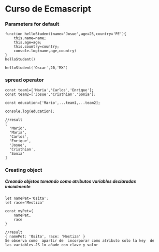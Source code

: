# Curso de Ecmascript

### Parameters for default
```
function helloStudent(name='Josue',age=25,country='PE'){
    this.name=name;
    this.age=age;
    this.country=country;
    console.log(name,age,country)
}
helloStudent()

helloStudent('Oscar',20,'MX')
```
### spread operator 
```
const team1=['Maria','Carlos','Enrique'];
const team2=['Josue','Cristhian','Sonia'];

const education=['Mario',...team1,...team2];

console.log(education);

//result
[
  'Mario',
  'Maria',
  'Carlos',
  'Enrique',
  'Josue',
  'Cristhian',
  'Sonia'
]

```
### Creating object 
##### Creando objetos  tomando como atributos variables declaradas inicialmente

```
let namePet='Osita';
let race='Mestiza'

const myPet={
    namePet,
    race
}

//result
{ namePet: 'Osita', race: 'Mestiza' }
Se observa como  apartir de  incorporar como atributo solo la key  de las variables.JS lo añade con clave y valor 
```
